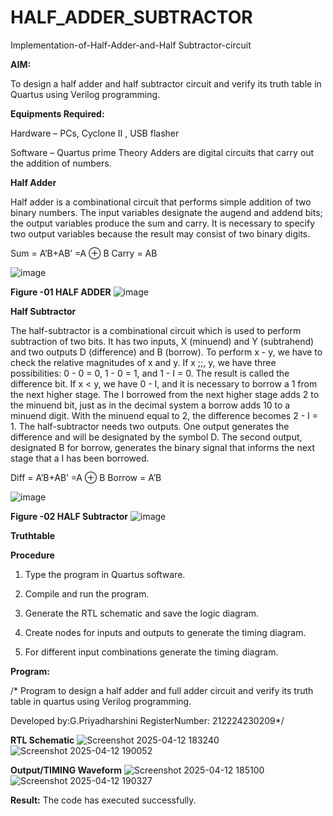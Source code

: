 # HALF_ADDER_SUBTRACTOR

Implementation-of-Half-Adder-and-Half Subtractor-circuit

**AIM:**

To design a half adder and half subtractor circuit and verify its truth table in Quartus using Verilog programming.

**Equipments Required:**

Hardware – PCs, Cyclone II , USB flasher 

Software – Quartus prime Theory Adders are digital circuits that carry out the addition of numbers.

**Half Adder**

Half adder is a combinational circuit that performs simple addition of two binary numbers. The input variables designate the augend and addend bits; the output variables produce the sum and carry. It is necessary to specify two output variables because the result may consist of two binary digits.

Sum = A’B+AB’ =A ⊕ B Carry = AB

![image](https://github.com/naavaneetha/HALF_ADDER_SUBTRACTOR/assets/154305477/bd4a0b2c-cdbc-4184-ab08-81578f121e1f)

**Figure -01 HALF ADDER**
![image](https://github.com/user-attachments/assets/64421e36-9a8b-4ef7-aa05-53c27310f531)



**Half Subtractor**

The half-subtractor is a combinational circuit which is used to perform subtraction of two bits. It has two inputs, X (minuend) and Y (subtrahend) and two outputs D (difference) and B (borrow). To perform x - y, we have to check the relative magnitudes of x and y. If x ;;, y, we have three possibilities: 0 - 0 = 0, 1 - 0 = 1, and 1 - I = 0. The result is called the difference bit. If x < y, we have 0 - I, and it is necessary to borrow a 1 from the next higher stage. The I borrowed from the next higher stage adds 2 to the minuend bit, just as in the decimal system a borrow adds 10 to a minuend digit. With the minuend equal to 2, the difference becomes 2 - I = 1. The half-subtractor needs two outputs. One output generates the difference and will be designated by the symbol D. The second output, designated B for borrow, generates the binary signal that informs the next stage that a I has been borrowed. 

Diff = A’B+AB’ =A ⊕ B
Borrow = A’B

 ![image](https://github.com/naavaneetha/HALF_ADDER_SUBTRACTOR/assets/154305477/d76b099c-513f-4e7c-843a-e2fd028a531a)

**Figure -02 HALF Subtractor**
![image](https://github.com/user-attachments/assets/e64a1249-f0e9-48ad-8eab-495d2ffebbcf)



**Truthtable**

**Procedure**

1.	Type the program in Quartus software.

2.	Compile and run the program.

3.	Generate the RTL schematic and save the logic diagram.

4.	Create nodes for inputs and outputs to generate the timing diagram.

5.	For different input combinations generate the timing diagram.


**Program:**

/* Program to design a half adder and full adder circuit and verify its truth table in quartus using Verilog programming.

Developed by:G.Priyadharshini RegisterNumber: 212224230209*/

**RTL Schematic**
![Screenshot 2025-04-12 183240](https://github.com/user-attachments/assets/cc9d3505-75f4-42be-a6f7-4d859e106320)
![Screenshot 2025-04-12 190052](https://github.com/user-attachments/assets/6bff0517-d3b4-4eea-bf38-75b8379b6453)



**Output/TIMING Waveform**
![Screenshot 2025-04-12 185100](https://github.com/user-attachments/assets/eb0b4652-8c3d-4f2b-bc8c-3a3766bec8e1)
![Screenshot 2025-04-12 190327](https://github.com/user-attachments/assets/87ae0f6d-26c7-402f-b2fe-8c47aa457e40)



**Result:**
The code has executed successfully.
